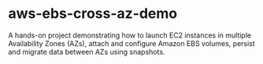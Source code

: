 # aws-ebs-cross-az-demo
A hands-on project demonstrating how to launch EC2 instances in multiple Availability Zones (AZs), attach and configure Amazon EBS volumes, persist and migrate data between AZs using snapshots.

